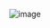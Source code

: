 ![image](https://user-images.githubusercontent.com/49836053/145168931-78fc0d95-0ddb-4b01-ae10-a6ec698005b4.png)
